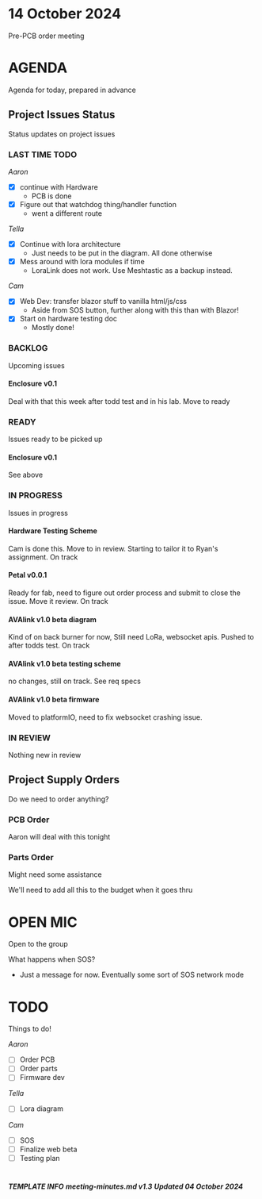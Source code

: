 # 14 October 2024

Pre-PCB order meeting

# AGENDA

Agenda for today, prepared in advance

## Project Issues Status

Status updates on project issues

### LAST TIME TODO

_Aaron_
- [x] continue with Hardware
  - PCB is done
- [x] Figure out that watchdog thing/handler function
  - went a different route

_Tella_
- [x] Continue with lora architecture
  - Just needs to be put in the diagram. All done otherwise
- [x] Mess around with lora modules if time
  - LoraLink does not work. Use Meshtastic as a backup instead.

_Cam_
- [x] Web Dev: transfer blazor stuff to vanilla html/js/css
  -  Aside from SOS button, further along with this than with Blazor!
- [x] Start on hardware testing doc
  - Mostly done!

### BACKLOG

Upcoming issues

#### Enclosure v0.1

Deal with that this week after todd test and in his lab.
Move to ready

### READY

Issues ready to be picked up

#### Enclosure v0.1

See above

### IN PROGRESS

Issues in progress

#### Hardware Testing Scheme

Cam is done this. Move to in review. Starting to tailor it to Ryan's assignment. On track

#### Petal v0.0.1

Ready for fab, need to figure out order process and submit to close the issue. Move it review. On track

#### AVAlink v1.0 beta diagram

Kind of on back burner for now, Still need LoRa, websocket apis. Pushed to after todds test.
On track

#### AVAlink v1.0 beta testing scheme

no changes, still on track. See req specs

#### AVAlink v1.0 beta firmware

Moved to platformIO, need to fix websocket crashing issue. 

### IN REVIEW

Nothing new in review

## Project Supply Orders

Do we need to order anything?

### PCB Order

Aaron will deal with this tonight

### Parts Order

Might need some assistance

We'll need to add all this to the budget when it goes thru

# OPEN MIC

Open to the group

What happens when SOS?

- Just a message for now. Eventually some sort of SOS network mode

# TODO

Things to do!

_Aaron_

- [ ] Order PCB
- [ ] Order parts
- [ ] Firmware dev

_Tella_

- [ ] Lora diagram

_Cam_

- [ ] SOS
- [ ] Finalize web beta
- [ ] Testing plan

# 

***TEMPLATE INFO***
***meeting-minutes.md v1.3***
***Updated 04 October 2024***
